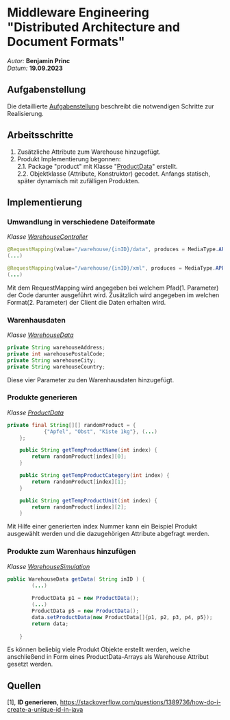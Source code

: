 # Middleware Engineering "Distributed Architecture and Document Formats"

*Autor:* **Benjamin Princ**<br>
*Datum:* **19.09.2023**

## Aufgabenstellung
Die detaillierte [Aufgabenstellung](TASK.md) beschreibt die notwendigen Schritte zur Realisierung.

## Arbeitsschritte
1. Zusätzliche Attribute zum Warehouse hinzugefügt.
2. Produkt Implementierung begonnen:<br>
2.1. Package "product" mit Klasse "[ProductData](src/main/java/tradearea/product/ProductData.java)" erstellt.<br>
2.2. Objektklasse (Attribute, Konstruktor) gecodet. Anfangs statisch, später dynamisch mit zufälligen Produkten.

## Implementierung

### Umwandlung in verschiedene Dateiformate
*Klasse [WarehouseController](src/main/java/tradearea/warehouse/WarehouseController.java)*
```java
@RequestMapping(value="/warehouse/{inID}/data", produces = MediaType.APPLICATION_JSON_VALUE)
(...)
```
```java
@RequestMapping(value="/warehouse/{inID}/xml", produces = MediaType.APPLICATION_XML_VALUE)
(...)
```
Mit dem RequestMapping wird angegeben bei welchem Pfad(1. Parameter) der Code darunter ausgeführt wird.
Zusätzlich wird angegeben im welchen Format(2. Parameter) der Client die Daten erhalten wird.

### Warenhausdaten
*Klasse [WarehouseData](src/main/java/tradearea/model/WarehouseData.java)*
```java
private String warehouseAddress;
private int warehousePostalCode;
private String warehouseCity;
private String warehouseCountry;
```
Diese vier Parameter zu den Warenhausdaten hinzugefügt.

### Produkte generieren
*Klasse [ProductData](src/main/java/tradearea/product/ProductData.java)*
```java
private final String[][] randomProduct = {
            {"Apfel", "Obst", "Kiste 1kg"}, (...)
    };

    public String getTempProductName(int index) {
        return randomProduct[index][0];
    }

    public String getTempProductCategory(int index) {
        return randomProduct[index][1];
    }

    public String getTempProductUnit(int index) {
        return randomProduct[index][2];
    }
```
Mit Hilfe einer generierten index Nummer kann ein Beispiel Produkt ausgewählt werden und die dazugehörigen Attribute abgefragt werden.
### Produkte zum Warenhaus hinzufügen
*Klasse [WarehouseSimulation](src/main/java/tradearea/warehouse/WarehouseSimulation.java)*
```java
public WarehouseData getData( String inID ) {
		(...)
        
		ProductData p1 = new ProductData();
		(...)
		ProductData p5 = new ProductData();
		data.setProductData(new ProductData[]{p1, p2, p3, p4, p5});
		return data;
		
	}
```
Es können beliebig viele Produkt Objekte erstellt werden, welche anschließend in Form eines ProductData-Arrays als Warehouse Attribut gesetzt werden.
## Quellen
[1], **ID generieren**, https://stackoverflow.com/questions/1389736/how-do-i-create-a-unique-id-in-java
